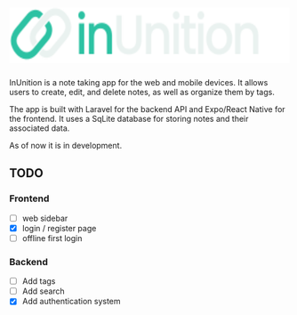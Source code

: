 # <img src="frontend/assets/DarkLogoFull.svg" alt="inUnition Logo" height="100">


InUnition is a note taking app for the web and mobile devices. It allows users to create, edit, and delete notes, as well as organize them by tags.

The app is built with Laravel for the backend API and Expo/React Native for the frontend. It uses a SqLite database for storing notes and their associated data.

As of now it is in development.

## TODO

### Frontend

- [ ] web sidebar
- [x] login / register page
- [ ] offline first login

### Backend
- [ ] Add tags
- [ ] Add search
- [x] Add authentication system
